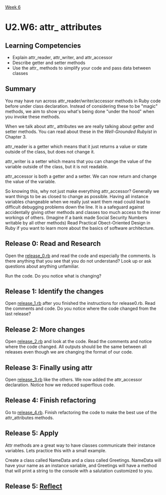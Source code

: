 [Week 6](../)

# U2.W6: attr_ attributes

## Learning Competencies
  - Explain attr_reader, attr_writer, and attr_accessor
  - Describe getter and setter methods
  - Use the attr_ methods to simplify your code and pass data between classes

## Summary

You may have run across attr_reader/writer/accessor methods in Ruby code before under class declaration. Instead of considering these to be "magic" methods, we aim to show you what's being done "under the hood" when you invoke these methods.

When we talk about attr_ attributes we are really talking about getter and setter methods. You can read about these in the *Well-Grounded Rubyist* in Chapter 3.

attr_reader is a getter which means that it just returns a value or state outside of the class, but does not change it.

attr_writer is a setter which means that you can change the value of the variable outside of the class, but it is not readable.

attr_accessor is both a getter and a setter. We can now return and change the value of the variable.

So knowing this, why not just make everything attr_accessor? Generally we want things to be as closed to change as possible. Having all instance variables changeable when we really just want them read could lead to difficult debugging problems down the line. It is a safeguard against accidentally giving other methods and classes too much access to the inner workings of others. (Imagine if a bank made Social Security Numbers writable by all other methods) Read Practical Obect-Oriented Design in Ruby if you want to learn more about the basics of software architecture.

## Release 0: Read and Research

Open the [release_0.rb](release_0.rb) and read the code and especially the comments. Is there anything that you see that you do not understand? Look up or ask questions about anything unfamiliar.

Run the code. Do you notice what is changing?

## Release 1: Identify the changes

Open [release_1.rb](release_1.rb) after you finished the instructions for release0.rb. Read the comments and code. Do you notice where the code changed from the last release?

## Release 2: More changes

Open [release_2.rb](release_2.rb) and look at the code. Read the comments and notice where the code changed. All outputs should be the same between all releases even though we are changing the format of our code.

## Release 3: Finally using attr

Open [release_3.rb](release_3.rb) like the others. We now added the attr_accessor declaration. Notice how we reduced superflous code.

## Release 4: Finish refactoring

Go to [release_4.rb](release_4.rb). Finish refactoring the code to make the best use of the attr_attributes methods.

## Release 5: Apply

Attr methods are a great way to have classes communicate their instance variables. Lets practice this with a small example.

Create a class called NameData and a class called Greetings. NameData will have your name as an instance variable, and Greetings will have a method that will print a string to the console with a salutation customized to you.

## Release 5: [Reflect](https://github.com/Devbootcamp/phase-0-handbook/blob/master/coding-references/reflection-guidelines.md)

